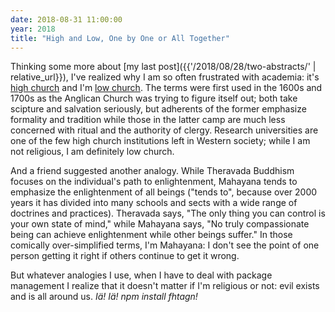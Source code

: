 ```yaml
---
date: 2018-08-31 11:00:00
year: 2018
title: "High and Low, One by One or All Together"
---
```


Thinking some more about [my last post]({{'/2018/08/28/two-abstracts/' | relative_url}}),
I've realized why I am so often frustrated with academia:
it's [high church](https://en.wikipedia.org/wiki/High_church)
and I'm [low church](https://en.wikipedia.org/wiki/Low_church).
The terms were first used in the 1600s and 1700s as the Anglican Church was trying to figure itself out;
both take scipture and salvation seriously,
but adherents of the former emphasize formality and tradition
while those in the latter camp are much less concerned with ritual and the authority of clergy.
Research universities are one of the few high church institutions left in Western society;
while I am not religious,
I am definitely low church.

And a friend suggested another analogy.
While Theravada Buddhism focuses on the individual's path to enlightenment,
Mahayana tends to emphasize the enlightenment of all beings
("tends to",
because over 2000 years it has divided into many schools and sects
with a wide range of doctrines and practices).
Theravada says, "The only thing you can control is your own state of mind,"
while Mahayana says, "No truly compassionate being can achieve enlightenment while other beings suffer."
In those comically over-simplified terms, I'm Mahayana:
I don't see the point of one person getting it right if others continue to get it wrong.

But whatever analogies I use,
when I have to deal with package management
I realize that it doesn't matter if I'm religious or not:
evil exists and is all around us.
*Iä! Iä! npm install fhtagn!*
